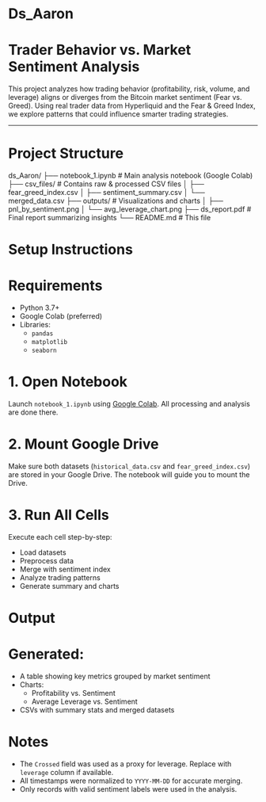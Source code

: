 # Ds_Aaron
#  Trader Behavior vs. Market Sentiment Analysis

This project analyzes how trading behavior (profitability, risk, volume, and leverage) aligns or diverges from the Bitcoin market sentiment (Fear vs. Greed). Using real trader data from Hyperliquid and the Fear & Greed Index, we explore patterns that could influence smarter trading strategies.

---

# Project Structure
ds_Aaron/
├── notebook_1.ipynb # Main analysis notebook (Google Colab)
├── csv_files/ # Contains raw & processed CSV files
│ ├── fear_greed_index.csv
│ ├── sentiment_summary.csv
│ └── merged_data.csv
├── outputs/ # Visualizations and charts
│ ├── pnl_by_sentiment.png
│ └── avg_leverage_chart.png
├── ds_report.pdf # Final report summarizing insights
└── README.md # This file



# Setup Instructions

# Requirements
- Python 3.7+
- Google Colab (preferred)
- Libraries:
  - `pandas`
  - `matplotlib`
  - `seaborn`

# 1. Open Notebook
Launch `notebook_1.ipynb` using [Google Colab](https://colab.research.google.com). All processing and analysis are done there.

# 2. Mount Google Drive
Make sure both datasets (`historical_data.csv` and `fear_greed_index.csv`) are stored in your Google Drive. The notebook will guide you to mount the Drive.

# 3. Run All Cells
Execute each cell step-by-step:
- Load datasets
- Preprocess data
- Merge with sentiment index
- Analyze trading patterns
- Generate summary and charts



# Output

# Generated:
- A table showing key metrics grouped by market sentiment
- Charts:
  - Profitability vs. Sentiment
  - Average Leverage vs. Sentiment
- CSVs with summary stats and merged datasets



# Notes

- The `Crossed` field was used as a proxy for leverage. Replace with `leverage` column if available.
- All timestamps were normalized to `YYYY-MM-DD` for accurate merging.
- Only records with valid sentiment labels were used in the analysis.





